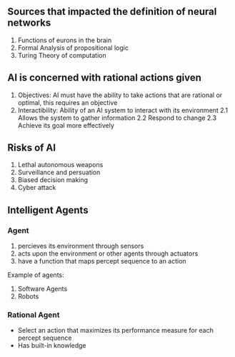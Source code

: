 ## Sources that impacted the definition of neural networks

1. Functions of eurons in the brain
2. Formal Analysis of propositional logic
3. Turing Theory of computation

## AI is concerned with rational actions given
1. Objectives: AI must have the ability to take actions that are rational or optimal, this requires an objective
2. Interactibility: Ability of an AI system to interact with its environment
  2.1 Allows the system to gather information
  2.2 Respond to change
  2.3 Achieve its goal more effectively
  
  
## Risks of AI
1. Lethal autonomous weapons
2. Surveillance and persuation
3. Biased decision making
4. Cyber attack


## Intelligent Agents

### Agent
1. percieves its environment through sensors
2. acts upon the environment or other agents through actuators
3. have a function that maps percept sequence to an action

Example of agents:
1. Software Agents
2. Robots

### Rational Agent
* Select an action that maximizes its performance measure for each percept sequence
* Has built-in knowledge

